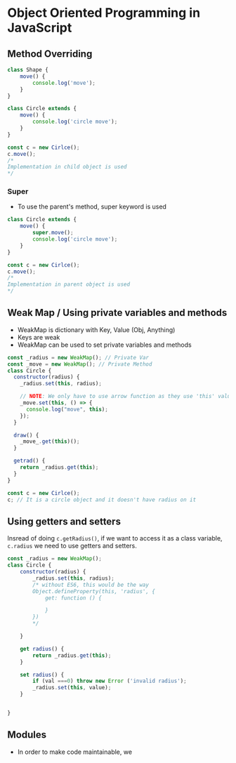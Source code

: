 # Object Oriented Programming in JavaScript

## Method Overriding

```js
class Shape {
    move() {
        console.log('move');
    }
}

class Circle extends {
    move() {
        console.log('circle move');
    }
}

const c = new Cirlce();
c.move();
/*
Implementation in child object is used
*/

```

### Super

- To use the parent's method, super keyword is used

```js
class Circle extends {
    move() {
        super.move();
        console.log('circle move');
    }
}

const c = new Cirlce();
c.move();
/*
Implementation in parent object is used
*/

```

## Weak Map / Using private variables and methods

- WeakMap is dictionary with Key, Value (Obj, Anything)
- Keys are weak
- WeakMap can be used to set private variables and methods

```js
const _radius = new WeakMap(); // Private Var
const _move = new WeakMap(); // Private Method
class Circle {
  constructor(radius) {
    _radius.set(this, radius);

    // NOTE: We only have to use arrow function as they use 'this' value of containing function
    _move.set(this, () => {
      console.log("move", this);
    });
  }

  draw() {
    _move_.get(this)();
  }

  getrad() {
    return _radius.get(this);
  }
}

const c = new Cirlce();
c; // It is a circle object and it doesn't have radius on it
```

## Using getters and setters

Insread of doing `c.getRadius()`, if we want to access it as a class variable, `c.radius` we need to use getters and setters.

```js
const _radius = new WeakMap();
class Circle {
    constructor(radius) {
        _radius.set(this, radius);
        /* without ES6, this would be the way
        Object.defineProperty(this, 'radius', {
            get: function () {

            }
        })
        */

    }

    get radius() {
        return _radius.get(this);
    }

    set radius() {
        if (val ===0) throw new Error ('invalid radius');
        _radius.set(this, value);
    }


}
```

## Modules

- In order to make code maintainable, we
